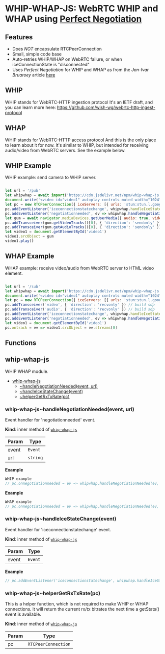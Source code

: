 [1]: https://blog.mozilla.org/webrtc/perfect-negotiation-in-webrtc/

# WHIP-WHAP-JS: WebRTC WHIP and WHAP using [Perfect Negotiation][1]

## Features
- Does *NOT* encapsulate RTCPeerConnection
- Small, simple code base
- Auto-retries WHIP/WHAP on WebRTC failure, or when iceConnectionState is "disconnected"
- Uses *Perfect Negotiation* for WHIP and WHAP as from the _Jan-Ivar Bruaroey_ article [here][1]


## WHIP
WHIP stands for WebRTC-HTTP ingestion protocol
It's an IETF draft, and you can learn more here:
https://github.com/wish-wg/webrtc-http-ingest-protocol

## WHAP
WHIP stands for WebRTC-HTTP access protocol
And this is the only place to learn about it for now.
It's similar to WHIP, but intended for receiving audio/video from WebRTC servers.
See the example below.



## WHIP Example

WHIP example: send camera to WHIP server.
```js

let url = '/pub'
let whipwhap = await import('https://cdn.jsdelivr.net/npm/whip-whap-js')
document.write('<video id="video1" autoplay controls muted width="1024" allowfullscreen/>')
let pc = new RTCPeerConnection({ iceServers: [{ urls: 'stun:stun.l.google.com:19302' }] })
pc.addEventListener('iceconnectionstatechange', whipwhap.handleIceStateChange)
pc.addEventListener('negotiationneeded', ev => whipwhap.handleNegotiationNeeded(ev, url))
let gum = await navigator.mediaDevices.getUserMedia({ audio: true, video: true })
pc.addTransceiver(gum.getVideoTracks()[0], { 'direction': 'sendonly' })
pc.addTransceiver(gum.getAudioTracks()[0], { 'direction': 'sendonly' })
let video1 = document.getElementById('video1')
video1.srcObject = gum
video1.play()

```

## WHAP Example

WHAP example: receive video/audio from WebRTC server to HTML video element. 
```js

let url = '/sub'
let whipwhap = await import('https://cdn.jsdelivr.net/npm/whip-whap-js')
document.write('<video id="video1" autoplay controls muted width="1024" allowfullscreen/>')
let pc = new RTCPeerConnection({ iceServers: [{ urls: 'stun:stun.l.google.com:19302' }] })
pc.addTransceiver('video', { 'direction': 'recvonly' }) // build sdp
pc.addTransceiver('audio', { 'direction': 'recvonly' }) // build sdp
pc.addEventListener('iceconnectionstatechange', whipwhap.handleIceStateChange)
pc.addEventListener('negotiationneeded', ev => whipwhap.handleNegotiationNeeded(ev, url))
let video1 = document.getElementById('video1')
pc.ontrack = ev => video1.srcObject = ev.streams[0]

```


## Functions
<a name="module_whip-whap-js"></a>

## whip-whap-js
WHIP WHAP module.


* [whip-whap-js](#module_whip-whap-js)
    * [~handleNegotiationNeeded(event, url)](#module_whip-whap-js..handleNegotiationNeeded)
    * [~handleIceStateChange(event)](#module_whip-whap-js..handleIceStateChange)
    * [~helperGetRxTxRate(pc)](#module_whip-whap-js..helperGetRxTxRate)

<a name="module_whip-whap-js..handleNegotiationNeeded"></a>

### whip-whap-js~handleNegotiationNeeded(event, url)
Event handler for 'negotiationneeded' event.

**Kind**: inner method of [<code>whip-whap-js</code>](#module_whip-whap-js)  

| Param | Type |
| --- | --- |
| event | <code>Event</code> | 
| url | <code>string</code> | 

**Example**  
```js
WHIP example
// pc.onnegotiationneeded = ev => whipwhap.handleNegotiationNeeded(ev, '/pub')
```
**Example**  
```js
WHAP example
// pc.onnegotiationneeded = ev => whipwhap.handleNegotiationNeeded(ev, '/sub')
```
<a name="module_whip-whap-js..handleIceStateChange"></a>

### whip-whap-js~handleIceStateChange(event)
Event handler for 'iceconnectionstatechange' event.

**Kind**: inner method of [<code>whip-whap-js</code>](#module_whip-whap-js)  

| Param | Type |
| --- | --- |
| event | <code>Event</code> | 

**Example**  
```js
// pc.addEventListener('iceconnectionstatechange', whipwhap.handleIceStateChange)
```
<a name="module_whip-whap-js..helperGetRxTxRate"></a>

### whip-whap-js~helperGetRxTxRate(pc)
This is a helper function, which is not required
to make WHIP or WHAP connections.
It will return the current rx/tx bitrates
the next time a getStats() event is available.

**Kind**: inner method of [<code>whip-whap-js</code>](#module_whip-whap-js)  

| Param | Type |
| --- | --- |
| pc | <code>RTCPeerConnection</code> | 

